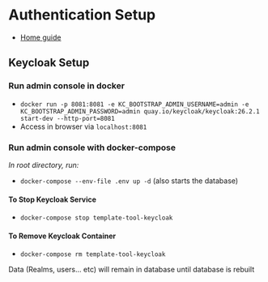 # Authentication Setup
- [Home guide](../../README.md)


## Keycloak Setup
### Run admin console in docker
- `docker run -p 8081:8081 -e KC_BOOTSTRAP_ADMIN_USERNAME=admin -e KC_BOOTSTRAP_ADMIN_PASSWORD=admin quay.io/keycloak/keycloak:26.2.1 start-dev --http-port=8081`
- Access in browser via `localhost:8081`

### Run admin console with docker-compose
*In root directory, run:*
- `docker-compose --env-file .env up -d` (also starts the database)

#### To Stop Keycloak Service ####
 - `docker-compose stop template-tool-keycloak`

#### To Remove Keycloak Container ####
- `docker-compose rm template-tool-keycloak`

Data (Realms, users... etc) will remain in database until database is rebuilt